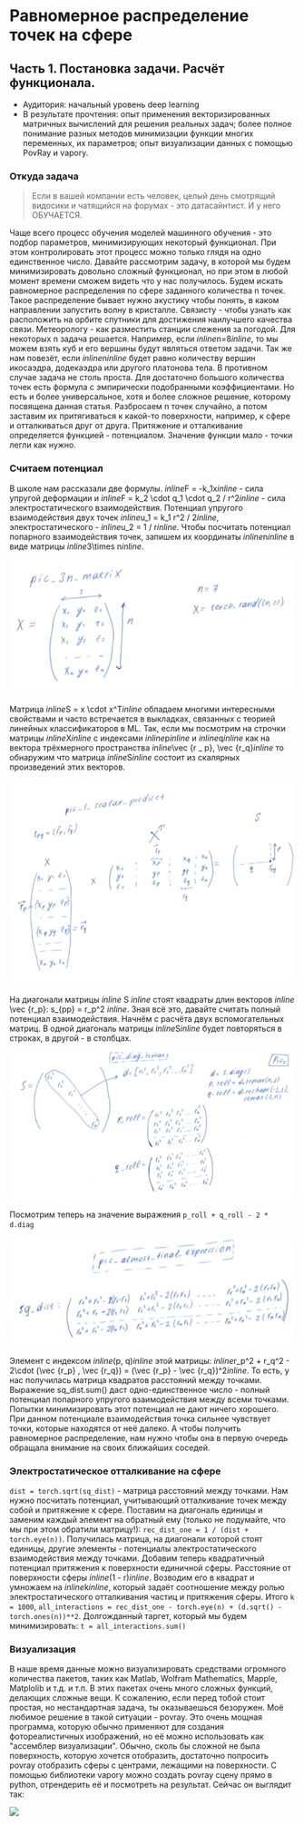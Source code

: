 # Равномерное распределение точек на сфере #

## Часть 1. Постановка задачи. Расчёт функционала. ##

* Аудитория: начальный уровень deep learning
* В результате прочтения: опыт применения векторизированных матричных вычислений для решения реальных задач; более полное понимание разных методов минимизации функции многих переменных, их параметров; опыт визуализации данных с помощью PovRay и vapory.

### Откуда задача ###

> Если в вашей компании есть человек, целый день смотрящий видосики и чатящийся на форумах - это датасайнтист. И у него ОБУЧАЕТСЯ.

Чаще всего процесс обучения моделей машинного обучения - это подбор параметров, минимизирующих некоторый функционал. При этом контролировать этот процесс можно только глядя на одно единственное число. Давайте рассмотрим задачу, в которой мы будем минимизировать довольно сложный функционал, но при этом в любой момент времени сможем видеть что у нас получилось. Будем искать равномерное распределения по сфере заданного количества n точек. Такое распределение бывает нужно акустику чтобы понять, в каком направлении запустить волну в кристалле. Связисту - чтобы узнать как расположить на орбите спутники для достижения наилучшего качества связи. Метеорологу - как разместить станции слежения за погодой.
Для некоторых n задача решается. Например, если $inline$n=8$inline$, то мы можем взять куб и его вершины будут являться ответом задачи. Так же нам повезёт, если $inline$n$inline$ будет равно количеству вершин икосаэдра, додекаэдра или другого платонова тела. В противном случае задача не столь проста.
Для достаточно большого количества точек есть формула с эмпирически подобранными коэффициентами. Но есть и более универсальное, хотя и более сложное решение, которому посвящена данная статья. Разбросаем n точек случайно, а потом заставим их притягиваться к какой-то поверхности, например, к сфере и отталкиваться друг от друга. Притяжение и отталкивание определяется функцией - потенциалом. Значение функции мало - точки легли как нужно.

### Считаем потенциал ###

В школе нам рассказали две формулы. $inline$F = -k_1x$inline$ - сила упругой деформации и $inline$F = k_2 \cdot q_1 \cdot q_2 / r^2$inline$ - сила электростатического взаимодействия. Потенциал упругого взаимодействия двух точек $inline$u_1 = k_1 r^2 / 2$inline$, электростатического - $inline$u_2 = 1 / r$inline$.
Чтобы посчитать потенциал попарного взаимодействия точек, запишем их координаты $inline$n$inline$ в виде матрицы $inline$3\times n$inline$.

![](pic_3n_matrix.png)

Матрица $inline$S = x \cdot x^T$inline$ обладаем многими интересными свойствами и часто встречается в выкладках, связанных с теорией линейных классификаторов в ML. Так, если мы посмотрим на строчки матрицы $inline$X$inline$ с индексами $inline$p$inline$ и $inline$q$inline$ как на вектора трёхмерного пространства $inline$\vec {r _ p}, \vec {r_q}$inline$ то обнаружим что матрица $inline$S$inline$ состоит из скалярных произведений этих векторов.

![](pic_s_scalar_product.png)

На диагонали матрицы $inline$ S $inline$ стоят квадраты длин векторов $inline$ \vec {r_p}: s_{pp} = r_p^2 $inline$. Зная всё это, давайте считать полный потенциал взаимодействия. Начнём с расчёта двух вспомогательных матриц. В одной диагональ матрицы $inline$S$inline$ будет повторяться в строках, в другой - в столбцах.

![](pic_diag_repeat.png)

Посмотрим теперь на значение выражения `p_roll + q_roll - 2 * d.diag`

![](pic_almost_final_expression.png)

Элемент с индексом $inline$(p, q)$inline$ этой матрицы: $inline$r_p^2 + r_q^2 - 2\cdot (\vec {r_p} , \vec {r_q}) = (\vec {r_p} - \vec {r_q})^2$inline$. То есть, у нас получилась матрица квадратов расстояний между точками. Выражение sq_dist.sum() даст одно-единственное число - полный потенциал попарного упругого взаимодействия между всеми точками. Попытки минимизировать этот потенциал не дают ничего хорошего. При данном потенциале взаимодействия точка сильнее чувствует точки, которые находятся от неё далеко. А чтобы получить равномерное распределение, нам нужно чтобы она в первую очередь обращала внимание на своих ближайших соседей.

### Электростатическое отталкивание на сфере ###

`dist = torch.sqrt(sq_dist)` - матрица расстояний между точками. Нам нужно посчитать потенциал, учитывающий отталкивание точек между собой и притяжение к сфере. Поставим на диагональ единицы и заменим каждый элемент на обратный ему (только не подумайте, что мы при этом обратили матрицу!): `rec_dist_one = 1 / (dist + torch.eye(n))`. Получилась матрица, на диагонали которой стоят единицы, другие элементы - потенциалы электростатического взаимодействия между точками.
Добавим теперь квадратичный потенциал притяжения к поверхности единичной сферы. Расстояние от поверхности сферы $inline$(1 - r)$inline$. Возводим его в квадрат и умножаем на $inline$k$inline$, который задаёт соотношение между ролью электростатического отталкивания частиц и притяжения сферы. Итого `k = 1000`, `all_interactions = rec_dist_one - torch.eye(n) + (d.sqrt() - torch.ones(n))**2`. Долгожданный таргет, который мы будем минимизировать: `t = all_interactions.sum()`


### Визуализация ###

В наше время данные можно визуализировать средствами огромного количества пакетов, таких как Matlab, Wolfram Mathematics, Mapple, Matplolib и т.д. и т.п. В этих пакетах очень много сложных функций, делающих сложные вещи. К сожалению, если перед тобой стоит простая, но нестандартная задача, ты оказываешься безоружен. Моё любимое решение в такой ситуации - povray. Это очень мощная программа, которую обычно применяют для создания фотореалистичных изображений, но её можно использовать как "ассемблер визуализации". Обычно, сколь бы сложной не была поверхность, которую хочется отобразить, достаточно попросить povray отобразить сферы с центрами, лежащими на поверхности.
С помощью библиотеки vapory можно создать povray сцену прямо в python, отрендерить её и посмотреть на результат. Сейчас он выглядит так:

![](pic_points_in_cube.gif)






